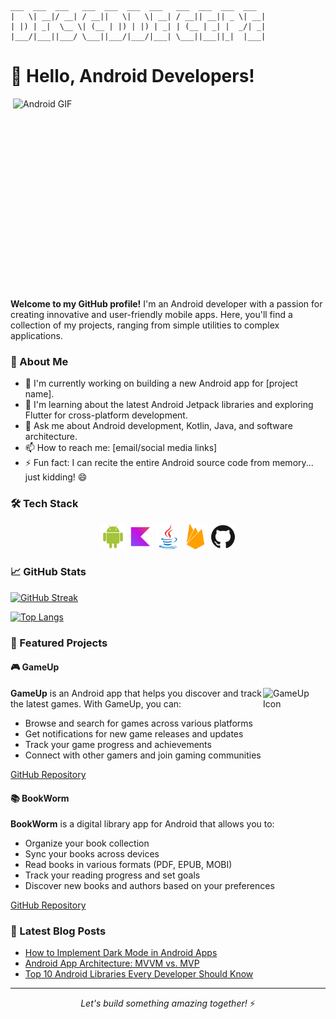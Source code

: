 ```
___  ___  ___   ___  ___  ___  ___   ___  ___  ___  ___ 
|   \| __|/ __| / __||   \|   \| __| / __|| __|| _ \| __|
| |) | _|  \__ \| (__ | |) | |) | _| | (__ | _| |  _/| _|
|___/|___||___/ \___||___/|___/|___| \___||___||_|  |___|
```
# 👋 Hello, Android Developers!

<img align="right" alt="Android GIF" src="https://raw.githubusercontent.com/abhisheknaiidu/abhisheknaiidu/master/code.gif" width="500" height="320" />

**Welcome to my GitHub profile!** I'm an Android developer with a passion for creating innovative and user-friendly mobile apps. Here, you'll find a collection of my projects, ranging from simple utilities to complex applications.

### 🚀 About Me

- 🔭 I'm currently working on building a new Android app for [project name].
- 🌱 I'm learning about the latest Android Jetpack libraries and exploring Flutter for cross-platform development.
- 💬 Ask me about Android development, Kotlin, Java, and software architecture.
- 📫 How to reach me: [email/social media links]
- ⚡ Fun fact: I can recite the entire Android source code from memory... just kidding! 😄

### 🛠️ Tech Stack

<p align="center">
  <img src="https://raw.githubusercontent.com/devicons/devicon/master/icons/android/android-original.svg" alt="Android" width="40" height="40"/>
  <img src="https://raw.githubusercontent.com/devicons/devicon/master/icons/kotlin/kotlin-original.svg" alt="Kotlin" width="40" height="40"/>
  <img src="https://raw.githubusercontent.com/devicons/devicon/master/icons/java/java-original.svg" alt="Java" width="40" height="40"/>
  <img src="https://raw.githubusercontent.com/devicons/devicon/master/icons/firebase/firebase-plain.svg" alt="Firebase" width="40" height="40"/>
  <img src="https://raw.githubusercontent.com/devicons/devicon/master/icons/github/github-original.svg" alt="GitHub" width="40" height="40"/>
</p>

### 📈 GitHub Stats

[![GitHub Streak](https://streak-stats.demolab.com?user=your_github_username&theme=dark&border_radius=5)](https://git.io/streak-stats)

[![Top Langs](https://github-readme-stats.vercel.app/api/top-langs/?username=your_github_username&layout=compact&theme=dark)](https://github.com/anuraghazra/github-readme-stats)

### 🌟 Featured Projects

#### 🎮 GameUp

<img align="right" alt="GameUp Icon" src="https://raw.githubusercontent.com/your_github_username/GameUp/master/app/src/main/res/mipmap-xxxhdpi/ic_launcher_round.png" width="100" height="100" />

**GameUp** is an Android app that helps you discover and track the latest games. With GameUp, you can:

- Browse and search for games across various platforms
- Get notifications for new game releases and updates
- Track your game progress and achievements
- Connect with other gamers and join gaming communities

[GitHub Repository](https://github.com/your_github_username/GameUp)

#### 📚 BookWorm

**BookWorm** is a digital library app for Android that allows you to:

- Organize your book collection
- Sync your books across devices
- Read books in various formats (PDF, EPUB, MOBI)
- Track your reading progress and set goals
- Discover new books and authors based on your preferences

[GitHub Repository](https://github.com/your_github_username/BookWorm)

### 🌱 Latest Blog Posts

<!-- BLOG-POST-LIST:START -->
- [How to Implement Dark Mode in Android Apps](https://dev.to/your_username/how-to-implement-dark-mode-in-android-apps)
- [Android App Architecture: MVVM vs. MVP](https://medium.com/@your_username/android-app-architecture-mvvm-vs-mvp)
- [Top 10 Android Libraries Every Developer Should Know](https://your_blog.com/top-10-android-libraries)
<!-- BLOG-POST-LIST:END -->

---

<p align="center">
  <i>Let's build something amazing together!</i> ⚡
</p>
